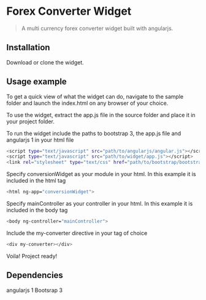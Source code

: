 # Forex Converter Widget
> A multi currency forex converter widget built with angularjs.

## Installation

Download or clone the widget.

## Usage example

To get a quick view of what the widget can do, navigate to the sample folder and launch the index.html on any browser of your choice.

To use the widget, extract the app.js file in the source folder and place it in your project folder.

To run the widget include the paths to bootstrap 3, the app.js file and angularjs 1 in your html file

```sh
<script type="text/javascript" src="path/to/angularjs/angular.js"></script>
<script type="text/javascript" src="path/to/widget/app.js"></script>
<link rel="stylesheet" type="text/css" href="path/to/bootstrap/bootstrap.min.css">
```

Specify conversionWidget as your module in your html. In this example it is included in the html tag

```sh
<html ng-app="conversionWidget">
```

Specify mainController as your controller in your html. In this example it is included in the body tag

```sh
<body ng-controller="mainController">
```

Include the my-converter directive in your tag of choice

```sh
<div my-converter></div>
```

Voila! Project ready!


## Dependencies
angularjs 1
Bootsrap 3
